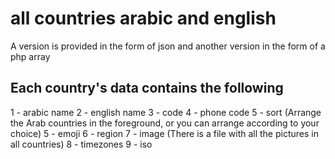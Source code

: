 # all countries arabic and english
A version is provided in the form of json and another version in the form of a php array

## Each country's data contains the following
1 - arabic name
2 - english name
3 - code
4 - phone code
5 - sort (Arrange the Arab countries in the foreground, or you can arrange according to your choice)
5 - emoji
6 - region
7 - image (There is a file with all the pictures in all countries)
8 - timezones
9 - iso
